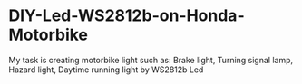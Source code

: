 # DIY-Led-WS2812b-on-Honda-Motorbike
My task is creating motorbike light such as: Brake light, Turning signal lamp, Hazard light, Daytime running light by WS2812b Led
